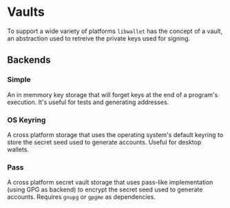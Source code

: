 # Vaults

To support a wide variety of platforms `libwallet` has the concept of a vault,
an abstraction used to retreive the private keys used for signing.

## Backends

### Simple

An in memmory key storage that will forget keys at the end of a program's
execution. It's useful for tests and generating addresses.

### OS Keyring

A cross platform storage that uses the operating system's default keyring to
store the secret seed used to generate accounts. Useful for desktop wallets.

### Pass

A cross platform secret vault storage that uses pass-like implementation (using
GPG as backend) to encrypt the secret seed used to generate accounts. Requires
`gnupg` or `gpgme` as dependencies.
